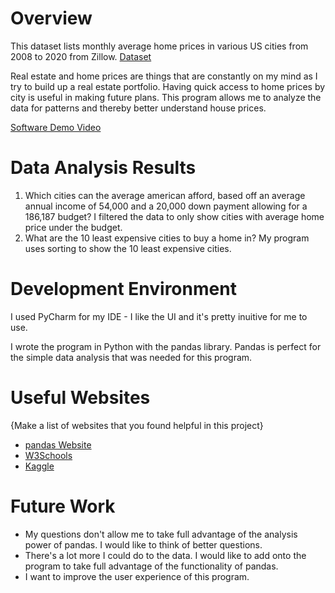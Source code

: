 # Overview

This dataset lists monthly average home prices in various US cities from 2008 to 2020 from Zillow. 
[Dataset](https://www.kaggle.com/datasets/paultimothymooney/zillow-house-price-data/code?select=Sale_Prices_City.csv)

Real estate and home prices are things that are constantly on my mind as I try to build up a real
estate portfolio. Having quick access to home prices by city is useful in making future plans. This
program allows me to analyze the data for patterns and thereby better understand house prices.

[Software Demo Video](https://youtu.be/qgZZA-0HFN0)

# Data Analysis Results
1. Which cities can the average american afford, based off an average annual income of 54,000 
   and a 20,000 down payment allowing for a 186,187 budget?
   I filtered the data to only show cities with average home price under the budget.
2. What are the 10 least expensive cities to buy a home in? 
   My program uses sorting to show the 10 least expensive cities. 


# Development Environment

I used PyCharm for my IDE - I like the UI and it's pretty inuitive for me to use.

I wrote the program in Python with the pandas library. Pandas is perfect for the simple
data analysis that was needed for this program.

# Useful Websites

{Make a list of websites that you found helpful in this project}
* [pandas Website](https://pandas.pydata.org/docs/getting_started/intro_tutorials/index.html)
* [W3Schools](https://www.w3schools.com/python/pandas/default.asp)
* [Kaggle](https://www.kaggle.com/code/kashnitsky/topic-1-exploratory-data-analysis-with-pandas/notebook)

# Future Work

* My questions don't allow me to take full advantage of the analysis power of pandas. I would
  like to think of better questions. 
* There's a lot more I could do to the data. I would like to add onto the program to take full
  advantage of the functionality of pandas.
* I want to improve the user experience of this program.